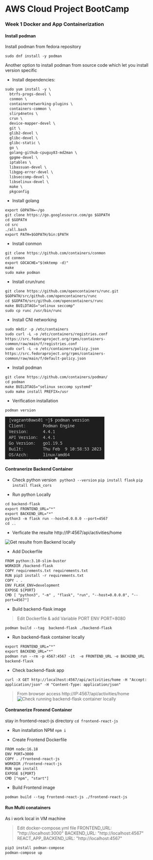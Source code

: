 # AWS Cloud Project BootCamp 
### Week 1 Docker and App Containerization

#### Install podman
Install podman from fedora repository 
```
sudo dnf install -y podman
```

Another option to install podman from source code which let you install version specific 
- Install dependencies: 
```
sudo yum install -y \
  btrfs-progs-devel \
  conmon \
  containernetworking-plugins \
  containers-common \
  slirp4netns \
  crun \
  device-mapper-devel \
  git \
  glib2-devel \
  glibc-devel \
  glibc-static \
  go \
  golang-github-cpuguy83-md2man \
  gpgme-devel \
  iptables \
  libassuan-devel \
  libgpg-error-devel \
  libseccomp-devel \
  libselinux-devel \
  make \
  pkgconfig
```

- Install golang 
```
export GOPATH=~/go
git clone https://go.googlesource.com/go $GOPATH
cd $GOPATH
cd src
./all.bash
export PATH=$GOPATH/bin:$PATH
```

- Install conmon 
```
git clone https://github.com/containers/conmon
cd conmon
export GOCACHE="$(mktemp -d)"
make
sudo make podman
```

- Install crun/runc
```
git clone https://github.com/opencontainers/runc.git $GOPATH/src/github.com/opencontainers/runc
cd $GOPATH/src/github.com/opencontainers/runc
make BUILDTAGS="selinux seccomp"
sudo cp runc /usr/bin/runc
```

- Install CNI networking
```
sudo mkdir -p /etc/containers
sudo curl -L -o /etc/containers/registries.conf https://src.fedoraproject.org/rpms/containers-common/raw/main/f/registries.conf
sudo curl -L -o /etc/containers/policy.json https://src.fedoraproject.org/rpms/containers-common/raw/main/f/default-policy.json
```

- Install podman
```
git clone https://github.com/containers/podman/
cd podman
make BUILDTAGS="selinux seccomp systemd"
sudo make install PREFIX=/usr
```

- Verification installation 
```
podman version
```
![verification podman installation](images/week01-podman-version.png)

#### Contranerize Backend Container #### 

- Check python version
```  python3 --version ```
``` pip install flask ```
``` pip install flask_cors ```

- Run python Locally 

```
cd backend-flask
export FRONTEND_URL="*"
export BACKEND_URL="*"
python3 -m flask run --host=0.0.0.0 --port=4567
cd ..
``` 
- Verficate the resulte 
http://IP:4567/api/activities/home

![Get resulte from Backend locally](images/week01-python-locally.png)


- Add Dockerfile 
```
FROM python:3.10-slim-buster
WORKDIR /backend-flask
COPY requirements.txt requirements.txt
RUN pip3 install -r requirements.txt
COPY . .
ENV FLASK_ENV=development
EXPOSE ${PORT}
CMD [ "python3", "-m" , "flask", "run", "--host=0.0.0.0", "--port=4567"]
```

- Build backend-flask image
> Edit Dockerfile & add Variable PORT 
> ENV PORT=8080
```
podman build --tag  backend-flask ./backend-flask
```

- Run backend-flask container locally 
```
export FRONTEND_URL="*"
export BACKEND_URL="*"
podman run --rm -p 4567:4567 -it  -e FRONTEND_URL -e BACKEND_URL backend-flask
```
- Check backend-flask app 
```
curl -X GET http://localhost:4567/api/activities/home -H "Accept: application/json" -H "Content-Type: application/json"
```
> From browser access http://IP:4567/api/activities/home
![Check running backend-flask container locally](images/week01-backend-locally.png)

#### Contranerize Fronend Container #### 
stay in frontend-react-js directory
``` cd frontend-react-js ```

- Run installation NPM
``` npm i ```

- Create Frontend Dockerfile 
```
FROM node:16.18
ENV PORT=3000
COPY . /frontend-react-js
WORKDIR /frontend-react-js
RUN npm install
EXPOSE ${PORT}
CMD ["npm", "start"]
```

- Build Frontend image
```
podman build --tag frontend-react-js ./frontend-react-js
```

#### Run Multi conatainers ####
As i work local in VM machine 
> Edit docker-compose.yml file 
> FRONTEND_URL: "http://localhost:3000"
> BACKEND_URL: "http://localhost:4567"
> REACT_APP_BACKEND_URL: "http://localhost:4567"

``` 
pip3 install podman-compose
podman-compose up 
```


